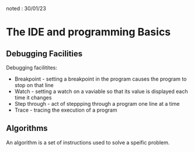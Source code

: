noted : 30/01/23

# The IDE and programming Basics

## Debugging Facilities
Debugging facilitites:
- Breakpoint - setting a breakpoint in the program causes the program to stop on that line
- Watch - setting a watch on a vaviable so that its value is displayed each time it changes
- Step through - act of steppping through a program one line at a time
- Trace - tracing the execution of a program

## Algorithms
An algorithm is a set of instructions used to solve a speific problem.  
